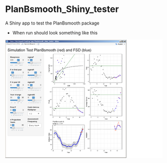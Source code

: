# PlanBsmooth_Shiny_tester
A Shiny app to test the PlanBsmooth package

* When run should look something like this
<img src="screen_shot2.png" width="800">
